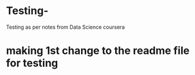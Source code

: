 # Testing-
Testing as per notes from Data Science coursera 
# making 1st change to the readme file for testing 
